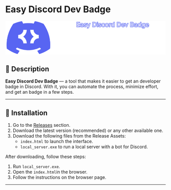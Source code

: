 # Easy Discord Dev Badge
![Repository banner](assets/github/easy_discord_dev_badge_banner.png)

## 📖 Description  

**Easy Discord Dev Badge** — a tool that makes it easier to get an developer badge in Discord. With it, you can automate the process, minimize effort, and get an badge in a few steps.

---

## 🚀 Installation  

1. Go to the [Releases](https://github.com/MaisLaufen/easy-discord-dev-badge/releases) section.
2. Download the latest version (recommended) or any other available one.
3. Download the following files from the Release Assets:
   - `index.html` to launch the interface.
   - `local_server.exe` to run a local server with a bot for Discord.  

After downloading, follow these steps:
1. Run `local_server.exe`.
2. Open the `index.html`in the browser.
3. Follow the instructions on the browser page.

---
